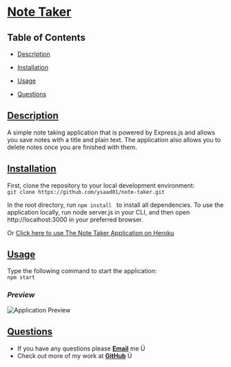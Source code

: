 # [Note Taker](https://github.com/ysaad01/note-taker)

  

  ## Table of Contents
  
  * [Description](#description)
  * [Installation](#installation)
    
  * [Usage](#usage)
   
   
   
  * [Questions](#questions)
  
  
  ## [Description](#table-of-contents)

  A simple note taking application that is powered by Express.js and allows you save notes with a title and plain text. The application also allows you to delete notes once you are finished with them. 
  
  ## [Installation](#table-of-contents)

  First, clone the repository to your local development environment:  
  ```git clone https://github.com/ysaad01/note-taker.git```

  In the root directory, run ```npm install ``` to install all dependencies. To use the application locally, run node server.js in your CLI, and then open http://localhost:3000 in your preferred browser.

  Or [Click here to use The Note Taker Application on Heroku](https://mighty-reaches-33412.herokuapp.com/)
  
  ## [Usage](#table-of-contents)
  
  Type the following command to start the application:  
  ```npm start```
  
  ### *Preview*
  ![Application Preview](./public/assets/images/note-taker-gif.gif)
  
  
  
  
  
  ## [Questions](#table-of-contents)
  
  * If you have any questions please [**Email**](mailto:ysaad2325@gmail.com) me Ü
  * Check out more of my work at [**GitHub**](https://github.com/ysaad01) Ü
  
  
